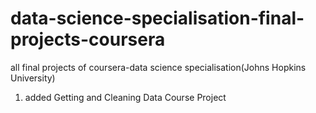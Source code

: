 # data-science-specialisation-final-projects-coursera
all final projects of coursera-data science specialisation(Johns Hopkins University)

1. added Getting and Cleaning Data Course Project
